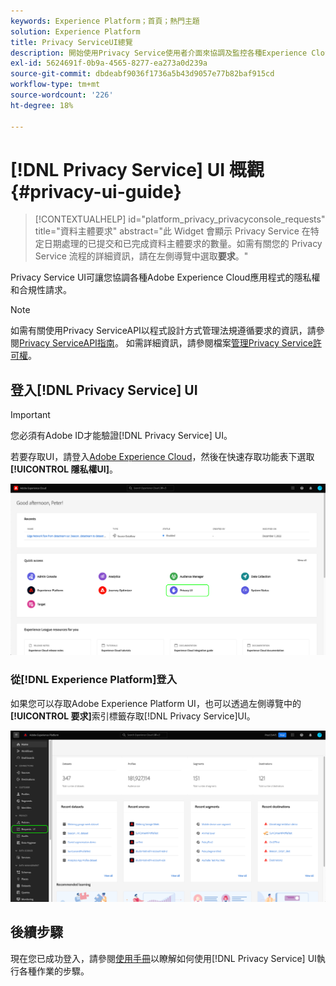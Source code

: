 ```yaml
---
keywords: Experience Platform；首頁；熱門主題
solution: Experience Platform
title: Privacy ServiceUI總覽
description: 開始使用Privacy Service使用者介面來協調及監控各種Experience Cloud應用程式的隱私權請求。
exl-id: 5624691f-0b9a-4565-8277-ea273a0d239a
source-git-commit: dbdeabf9036f1736a5b43d9057e77b82baf915cd
workflow-type: tm+mt
source-wordcount: '226'
ht-degree: 18%

---
```


# [!DNL Privacy Service] UI 概觀 {#privacy-ui-guide}

>[!CONTEXTUALHELP]
>id="platform_privacy_privacyconsole_requests"
>title="資料主體要求"
>abstract="此 Widget 會顯示 Privacy Service 在特定日期處理的已提交和已完成資料主體要求的數量。如需有關您的 Privacy Service 流程的詳細資訊，請在左側導覽中選取&#x200B;**要求**。"

Privacy Service UI可讓您協調各種Adobe Experience Cloud應用程式的隱私權和合規性請求。

>[!NOTE]
>
>如需有關使用Privacy ServiceAPI以程式設計方式管理法規遵循要求的資訊，請參閱[Privacy ServiceAPI指南](../api/overview.md)。 如需詳細資訊，請參閱檔案[管理Privacy Service許可權](../permissions.md)。

## 登入[!DNL Privacy Service] UI

>[!IMPORTANT]
>
>您必須有Adobe ID才能驗證[!DNL Privacy Service] UI。

若要存取UI，請登入[Adobe Experience Cloud](https://experience.adobe.com/)，然後在快速存取功能表下選取&#x200B;**[!UICONTROL 隱私權UI]**。

![反白顯示隱私權UI的Experience Cloud儀表板。](../images/ui-overview/quick-access.png)


### 從[!DNL Experience Platform]登入

如果您可以存取Adobe Experience Platform UI，也可以透過左側導覽中的&#x200B;**[!UICONTROL 要求]**&#x200B;索引標籤存取[!DNL Privacy Service]UI。

![左側導覽列中反白顯示有請求的Adobe Experience Platform UI。](../images/ui-overview/platform.png)

## 後續步驟

現在您已成功登入，請參閱[使用手冊](user-guide.md)以瞭解如何使用[!DNL Privacy Service] UI執行各種作業的步驟。
